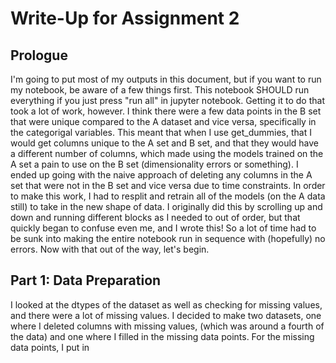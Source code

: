 # Write-Up for Assignment 2
## Prologue
I'm going to put most of my outputs in this document, but if you want to run my notebook, be aware of a few things first.
This notebook SHOULD run everything if you just press "run all" in jupyter notebook.
Getting it to do that took a lot of work, however. I think there were a few data points in the B set that were unique
compared to the A dataset and vice versa, specifically in the categorigal variables. This meant that when I use get_dummies,
that I would get columns unique to the A set and B set, and that they would have a different number of columns, which
made using the models trained on the A set a pain to use on the B set (dimensionality errors or something). 
I ended up going with the naive approach of deleting any columns in the A set that were not in the B set and vice 
versa due to time constraints. In order to make this work, I had to resplit and retrain all of the models 
(on the A data still) to take in the new shape of data. I originally did this by scrolling up and down and running 
different blocks as I needed to out of order, but that quickly began to confuse even me, and I wrote this! So a lot 
of time had to be sunk into making the entire notebook run in sequence with (hopefully) no errors. Now with that out
of the way, let's begin.

## Part 1: Data Preparation
I looked at the dtypes of the dataset as well as checking for missing values, and there were a lot of missing values.
I decided to make two datasets, one where I deleted columns with missing values, (which was around a fourth of the data)
and one where I filled in the missing data points. For the missing data points, I put in
